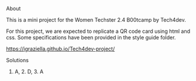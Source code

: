 About

This is a mini project for the Women Techster 2.4 B00tcamp by Tech4dev.

For this project, we are expected to replicate a QR code card using html and css. Some specifications have been provided in the style guide folder.

https://igraziella.github.io/Tech4dev-project/

Solutions
1. A, 2. D, 3. A

